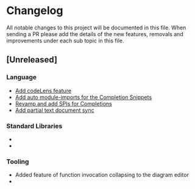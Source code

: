 # Changelog
All notable changes to this project will be documented in this file. When sending a PR please add the details of the new features, removals and improvements under each sub topic in this file.

## [Unreleased]

### Language

- [Add codeLens feature](https://github.com/ballerina-platform/ballerina-lang/pull/13297)
- [Add auto module-imports for the Completion Snippets](https://github.com/ballerina-platform/ballerina-lang/pull/13736)
- [Revamp and add SPIs for Completions](https://github.com/ballerina-platform/ballerina-lang/pull/14054)
- [Add partial text document sync](https://github.com/ballerina-platform/ballerina-lang/pull/14121)

### Standard Libraries

- 
-

### Tooling

- Added feature of function invocation collapsing to the diagram editor
-
